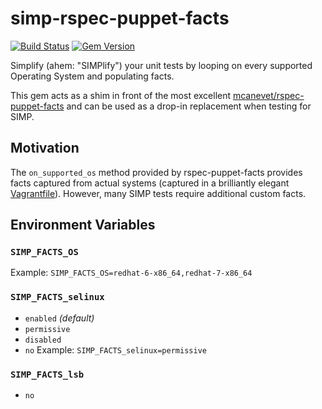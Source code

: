# simp-rspec-puppet-facts

[![Build Status](https://img.shields.io/travis/simp/simp-rspec-puppet-facts/master.svg)](https://travis-ci.org/simp/simp-rspec-puppet-facts)
[![Gem Version](https://img.shields.io/gem/v/simp-rspec-puppet-facts.svg)](https://rubygems.org/gems/simp-rspec-puppet-facts)


Simplify (ahem: "SIMPlify") your unit tests by looping on every supported Operating System and populating facts.

This gem acts as a shim in front of the most excellent [mcanevet/rspec-puppet-facts](https://github.com/mcanevet/rspec-puppet-facts) and can be used as a drop-in replacement when testing for SIMP.

## Motivation
The `on_supported_os` method provided by rspec-puppet-facts provides facts captured from actual systems (captured in a brilliantly elegant [Vagrantfile](https://github.com/mcanevet/rspec-puppet-facts/blob/master/facts/Vagrantfile)).  However, many SIMP tests require additional custom facts.

## Environment Variables
### `SIMP_FACTS_OS`
Example: `SIMP_FACTS_OS=redhat-6-x86_64,redhat-7-x86_64`


### `SIMP_FACTS_selinux`
- `enabled` _(default)_
- `permissive`
- `disabled`
- `no`
Example: `SIMP_FACTS_selinux=permissive`


### `SIMP_FACTS_lsb`
- `no`
